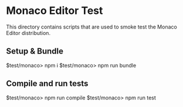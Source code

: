 # Monaco Editor Test

This directory contains scripts that are used to smoke test the Monaco Editor distribution.

## Setup & Bundle

$test/monaco> npm i
$test/monaco> npm run bundle

## Compile and run tests

$test/monaco> npm run compile
$test/monaco> npm run test
